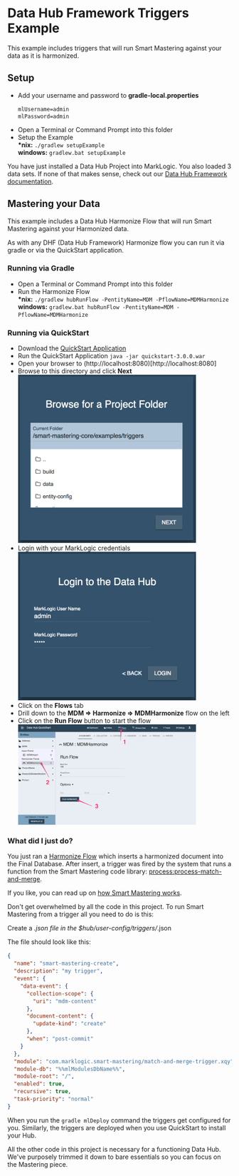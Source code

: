 # Data Hub Framework Triggers Example

This example includes triggers that will run Smart Mastering against your data as it is harmonized.

## Setup

- Add your username and password to **gradle-local.properties**
  ```
  mlUsername=admin
  mlPassword=admin
  ```
- Open a Terminal or Command Prompt into this folder
- Setup the Example  
  **\*nix:** `./gradlew setupExample`  
  **windows:** `gradlew.bat setupExample`  

You have just installed a Data Hub Project into MarkLogic. You also loaded 3 data sets. If none of that makes sense, check out our [Data Hub Framework documentation](https://marklogic.github.io/marklogic-data-hub/).

## Mastering your Data

This example includes a Data Hub Harmonize Flow that will run Smart Mastering against your Harmonized data.

As with any DHF (Data Hub Framework) Harmonize flow you can run it via gradle or via the QuickStart application.

### Running via Gradle

- Open a Terminal or Command Prompt into this folder
- Run the Harmonize Flow  
  **\*nix:** `./gradlew hubRunFlow -PentityName=MDM -PflowName=MDMHarmonize`  
  **windows:** `gradlew.bat hubRunFlow -PentityName=MDM -PflowName=MDMHarmonize`  

### Running via QuickStart

- Download the [QuickStart Application](https://github.com/marklogic/marklogic-data-hub/releases)
- Run the QuickStart Application
  `java -jar quickstart-3.0.0.war`
- Open your browser to (http://localhost:8080)[http://localhost:8080]
- Browse to this directory and click **Next**  
  <img src=".images/browse-to-folder.png" width="400px"></img>
- Login with your MarkLogic credentials  
  <img src=".images/login.png" width="400px"></img>
- Click on the **Flows** tab  
- Drill down to the **MDM => Harmonize => MDMHarmonize** flow on the left  
- Click on the **Run Flow** button to start the flow  
  <img src=".images/run-flow.png" width="400px"></img>

### What did I just do?

You just ran a [Harmonize Flow](https://marklogic.github.io/marklogic-data-hub/understanding/how-it-works/#harmonize-flows) which inserts a harmonized document into the Final Database. After insert, a trigger was fired by the system that runs a function from the Smart Mastering code library: [process:process-match-and-merge](https://github.com/marklogic-community/smart-mastering-core/blob/master/src/main/ml-modules/com.marklogic.smart-mastering/process-records.xqy#L10).

If you like, you can read up on [how Smart Mastering works](https://marklogic-community.github.io/smart-mastering-core/how-does-it-work/).

Don't get overwhelmed by all the code in this project. To run Smart Mastering from a trigger all you need to do is this:

Create a *.json file in the $hub/user-config/triggers/*.json

The file should look like this:
```json
{
  "name": "smart-mastering-create",
  "description": "my trigger",
  "event": {
    "data-event": {
      "collection-scope": {
        "uri": "mdm-content"
      },
      "document-content": {
        "update-kind": "create"
      },
      "when": "post-commit"
    }
  },
  "module": "com.marklogic.smart-mastering/match-and-merge-trigger.xqy",
  "module-db": "%%mlModulesDbName%%",
  "module-root": "/",
  "enabled": true,
  "recursive": true,
  "task-priority": "normal"
}
```

When you run the `gradle mlDeploy` command the triggers get configured for you. Similarly, the triggers are deployed when you use QuickStart to install your Hub.

All the other code in this project is necessary for a functioning Data Hub. We've purposely trimmed it down to bare essentials so you can focus on the Mastering piece.

